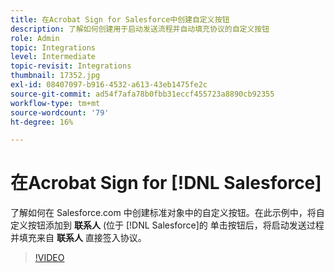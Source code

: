 ```yaml
---
title: 在Acrobat Sign for Salesforce中创建自定义按钮
description: 了解如何创建用于启动发送流程并自动填充协议的自定义按钮
role: Admin
topic: Integrations
level: Intermediate
topic-revisit: Integrations
thumbnail: 17352.jpg
exl-id: 08407097-b916-4532-a613-43eb1475fe2c
source-git-commit: ad54f7afa78b0fbb31eccf455723a8890cb92355
workflow-type: tm+mt
source-wordcount: '79'
ht-degree: 16%

---
```


# 在Acrobat Sign for [!DNL Salesforce]

了解如何在 Salesforce.com 中创建标准对象中的自定义按钮。在此示例中，将自定义按钮添加到 **联系人** (位于 [!DNL Salesforce]的 单击按钮后，将启动发送过程并填充来自 **联系人** 直接签入协议。

>[!VIDEO](https://video.tv.adobe.com/v/17352?quality=12&learn=on&hidetitle=true)
